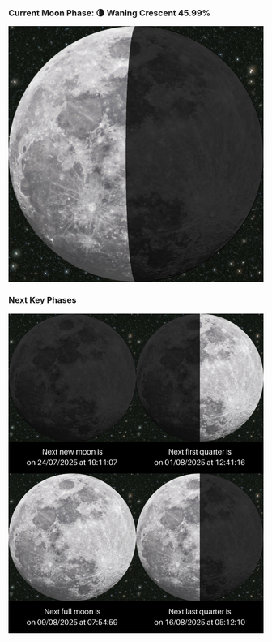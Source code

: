 ### Current Moon Phase: 🌘 Waning Crescent 45.99%
![Moon Phase](moonphase.png)
### Next Key Phases
![Gallery](gallery.png)